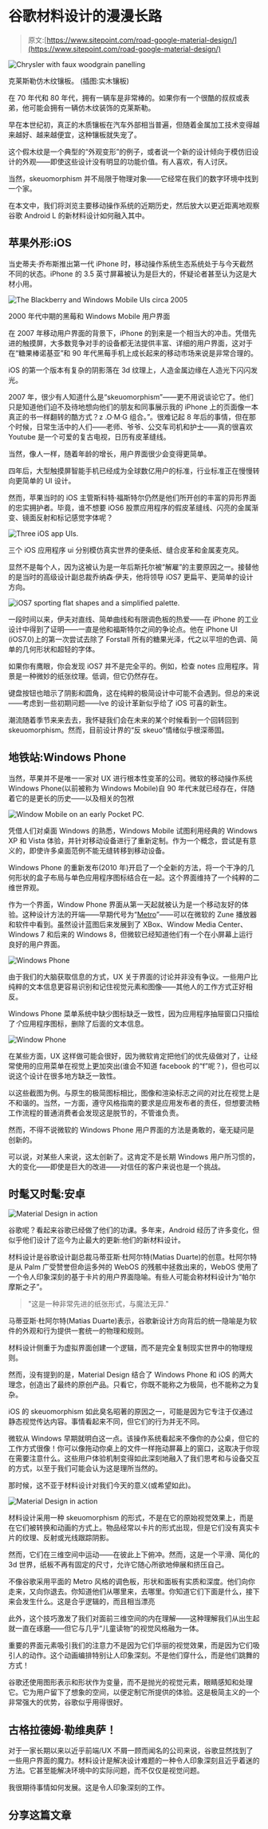 # 谷歌材料设计的漫漫长路

> 原文:[https://www.sitepoint.com/road-google-material-design/](https://www.sitepoint.com/road-google-material-design/)

![Chrysler with faux woodgrain panelling](../Images/acd603315a0144331af86867728c84d2.png)

克莱斯勒仿木纹镶板。
(插图:实木镶板)

在 70 年代和 80 年代，拥有一辆车是非常棒的。如果你有一个很酷的叔叔或表弟，他可能会拥有一辆仿木纹装饰的克莱斯勒。

早在本世纪初，真正的木质镶板在汽车外部相当普遍，但随着金属加工技术变得越来越好、越来越便宜，这种镶板就失宠了。

这个假木纹是一个典型的“外观变形”的例子，或者说一个新的设计倾向于模仿旧设计的外观——即使这些设计没有明显的功能价值。有人喜欢，有人讨厌。

当然，skeuomorphism 并不局限于物理对象——它经常在我们的数字环境中找到一个家。

在本文中，我们将浏览主要移动操作系统的近期历史，然后放大以更近距离地观察谷歌 Android L 的新材料设计如何融入其中。

## 苹果外形:iOS

当史蒂夫·乔布斯推出第一代 iPhone 时，移动操作系统生态系统处于与今天截然不同的状态。iPhone 的 3.5 英寸屏幕被认为是巨大的，怀疑论者甚至认为这是大材小用。

![The Blackberry and Windows Mobile UIs circa 2005](../Images/1db397399498f4c022434db75c7d86bd.png)

2000 年代中期的黑莓和 Windows Mobile 用户界面

在 2007 年移动用户界面的背景下，iPhone 的到来是一个相当大的冲击。凭借先进的触摸屏，大多数竞争对手的设备都无法提供丰富、详细的用户界面，这对于在“糖果棒诺基亚”和 90 年代黑莓手机上成长起来的移动市场来说是非常合理的。

iOS 的第一个版本有复杂的阴影落在 3d 纹理上，人造金属边缘在人造光下闪闪发光。

2007 年，很少有人知道什么是“skeuomorphism”——更不用说谈论它了。他们只是知道他们迫不及待地想向他们的朋友和同事展示我的 iPhone 上的页面像一本真正的书一样翻转的酷方式？z .O·M·G 组合。”。很难记起 8 年后的事情，但在那个时候，日常生活中的人们——老师、爷爷、公交车司机和护士——真的很喜欢 Youtube 是一个可爱的复古电视，日历有皮革缝线。

当然，像人一样，随着年龄的增长，用户界面很少会变得更简单。

四年后，大型触摸屏智能手机已经成为全球数亿用户的标准，行业标准正在慢慢转向更简单的 UI 设计。

然而，苹果当时的 iOS 主管斯科特·福斯特尔仍然是他们所开创的丰富的异形界面的忠实拥护者。毕竟，谁不想要 iOS6 股票应用程序的假皮革缝线、闪亮的金属渐变、镜面反射和标记感觉字体呢？

![Three iOS app UIs.](../Images/3665eba827df6e1ad5239831b7598cda.png)

三个 iOS 应用程序 ui 分别模仿真实世界的便条纸、缝合皮革和金属麦克风。

显然不是每个人，因为这被认为是一年后斯托尔被“解雇”的主要原因之一。接替他的是当时的高级设计副总裁乔纳森·伊夫，他将领导 iOS7 更扁平、更简单的设计方向。

![iOS7 sporting flat shapes and a simplified palette.](../Images/cdc81d71f73410225dbf7082442cd294.png)

一段时间以来，伊夫对直线、简单曲线和有限调色板的热爱——在 iPhone 的工业设计中得到了证明——一直是他和福斯特尔之间的争论点。他在 iPhone UI (iOS7.0)上的第一次尝试去除了 Forstall 所有的糖果光泽，代之以平坦的色调、简单的几何形状和超轻的字体。

如果你有鹰眼，你会发现 iOS7 并不是完全平的。例如，检查 notes 应用程序。背景是一种微妙的纸张纹理。低调，但它仍然存在。

键盘按钮也暗示了阴影和圆角，这在纯粹的极简设计中可能不会遇到。但总的来说——考虑到一些初期问题——Ive 的设计革新似乎给了 iOS 可喜的新生。

潮流随着季节来来去去，我怀疑我们会在未来的某个时候看到一个回转回到 skeuomorphism。然而，目前设计界的“反 skeuo”情绪似乎根深蒂固。

## 地铁站:Windows Phone

当然，苹果并不是唯一一家对 UX 进行根本性变革的公司。微软的移动操作系统 Windows Phone(以前被称为 Windows Mobile)自 90 年代末就已经存在，伴随着它的是更长的历史——以及相关的包袱

![Window Mobile on an early Pocket PC.](../Images/0a9735b2e390145f41fe216ac375a087.png)

凭借人们对桌面 Windows 的熟悉，Windows Mobile 试图利用经典的 Windows XP 和 Vista 体验，并针对移动设备进行了重新定制。作为一个概念，尝试是有意义的，即使许多桌面范例不能无缝转移到移动设备。

Windows Phone 的重新发布(2010 年)开启了一个全新的方法，将一个干净的几何形状的盒子布局与单色应用程序图标结合在一起。这个界面维持了一个纯粹的二维世界观。

作为一个界面，Window Phone 界面从第一天起就被认为是一个移动友好的体验。这种设计方法的开端——早期代号为“[Metro](http://en.wikipedia.org/wiki/Metro_(design_language) "Wikipedia: Metro")”——可以在微软的 Zune 播放器和软件中看到。虽然设计蓝图后来发展到了 XBox、Window Media Center、Windows 7 和后来的 Windows 8，但微软已经知道他们有一个在小屏幕上运行良好的用户界面。

![Windows Phone](../Images/9eef18bca2c0e5f7ca3fa0b972131cfb.png)

由于我们的大脑获取信息的方式，UX 关于界面的讨论并非没有争议。一些用户比纯粹的文本信息更容易识别和记住视觉元素和图像——其他人的工作方式正好相反。

Windows Phone 菜单系统中缺少图标缺乏一致性，因为应用程序抽屉窗口只描绘了*个*应用程序图标，删除了后面的文本信息。

![Window Phone](../Images/9a8e4fd157182580056d138271308b61.png)

在某些方面，UX 这样做可能会很好，因为微软肯定把他们的优先级做对了，让经常使用的应用菜单在视觉上更加突出(谁会不知道 facebook 的“f”呢？)，但也可以说这个设计在很多地方缺乏一致性。

以这些截图为例。与原生的极简图标相比，图像和渲染标志之间的对比在视觉上是不和谐的。当然，一方面，遵守风格指南的要求是应用发布者的责任，但想要流畅工作流程的普通消费者会发现这是脱节的，不管谁负责。

然而，不得不说微软的 Windows Phone 用户界面的方法是勇敢的，毫无疑问是创新的。

可以说，对某些人来说，这太创新了。这肯定不是长期 Windows 用户所习惯的，大的变化——即使是巨大的改进——对信任的客户来说也是一个挑战。

## 时髦又时髦:安卓

![Material Design in action](../Images/f8a8b6b472b344db108dee0346fa7523.png)

谷歌呢？看起来谷歌已经做了他们的功课。多年来，Android 经历了许多变化，但似乎他们设计了迄今为止最大的更新:他们的新材料设计。

材料设计是谷歌设计副总裁马蒂亚斯·杜阿尔特(Matias Duarte)的创意。杜阿尔特是从 Palm 广受赞誉但命运多舛的 WebOS 的残骸中拯救出来的，WebOS 使用了一个令人印象深刻的基于卡片的用户界面隐喻。有些人可能会称材料设计为“帕尔摩斯之子”。

> "这是一种非常先进的纸张形式，与魔法无异."

马蒂亚斯·杜阿尔特(Matias Duarte)表示，谷歌新设计方向背后的统一隐喻是为软件的外观和行为提供一套统一的物理和规则。

材料设计侧重于为虚拟界面创建一个逻辑，而不是完全复制现实世界中的物理规则。

然而，没有提到的是，Material Design 结合了 Windows Phone 和 iOS 的两大理念，创造出了最终的原创产品。只看它，你既不能称之为极简，也不能称之为复杂。

iOS 的 skeuomorphism 如此臭名昭著的原因之一，可能是因为它专注于仅通过静态视觉传达内容。事情看起来不同，但它们的行为并无不同。

微软从 Windows 早期就明白这一点。该操作系统看起来不像你的办公桌，但它的工作方式很像！你可以像拖动你桌上的文件一样拖动屏幕上的窗口，这取决于你现在需要注意什么。这些用户体验机制变得如此深刻地融入了我们思考和与设备交互的方式，以至于我们可能会认为这是理所当然的。

那时候，这不亚于材料设计对我们今天的意义(或希望如此)。

![Material Design in action](../Images/b7268743c5d469182ecd15cbce079413.png)

材料设计采用一种 skeuomorphism 的形式，不是在它的原始视觉效果上，而是在它们被转换和动画的方式上。物品经常以卡片的形式出现，但是它们没有真实卡片的纹理、反射或光线跟踪阴影。

然而，它们在三维空间中运动——在彼此上下俯冲。然而，这是一个平滑、简化的 3d 世界，纸板不再有固定的尺寸，允许它随心所欲地伸展和挤压自己。

不像谷歌采用平面的 Metro 风格的调色板，形状和面板有实质和深度。他们向你走来，又向你退去。你知道他们从哪里来，去哪里。你知道它们下面是什么，接下来会发生什么。这是合乎逻辑的，而且相当漂亮

此外，这个技巧激发了我们对面前三维空间的内在理解——这种理解我们从出生起就一直在琢磨——但它与几乎“儿童读物”的视觉风格融为一体。

重要的界面元素吸引我们的注意力不是因为它们华丽的视觉效果，而是因为它们吸引人的动作。这个动画编排特别让人印象深刻。不是他们穿什么，而是他们跳舞的方式！

谷歌还使用图形表示和形状作为变量，而不是抛光的视觉元素，眼睛感知和处理它。它为用户留下了想象的空间，以便定制它所提供的体验。这是极简主义的一个非常强大的优势，谷歌似乎用得很好。

## 古格拉德姆·勒维奥萨！

对于一家长期以来以近乎前端/UX 不屑一顾而闻名的公司来说，谷歌显然找到了一些用户界面的魔力。材料设计是解决设计难题的一种令人印象深刻且近乎着迷的方法。它甚至能解决环境中的实际问题，而不仅仅是视觉问题。

我很期待事情如何发展。这是令人印象深刻的工作。

## 分享这篇文章